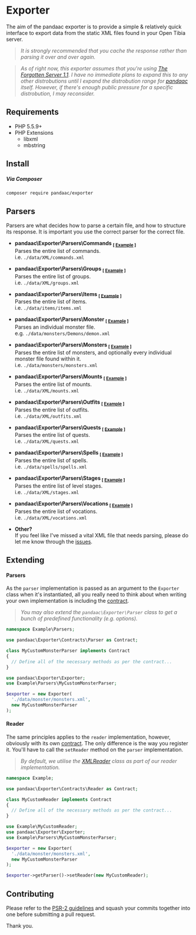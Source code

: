# Exporter
The aim of the pandaac exporter is to provide a simple & relatively quick interface to export data from the static XML files found in your Open Tibia server.

> _It is strongly recommended that you cache the response rather than parsing it over and over again._

> _As of right now, this exporter assumes that you're using [The Forgotten Server 1.1](https://github.com/otland/forgottenserver/tree/1.1). I have no immediate plans to expand this to any other distrobutions until I expand the distrobution range for [pandaac](https://github.com/pandaac/pandaac) itself. However, if there's enough public pressure for a specific distrobution, I may reconsider._

## Requirements
* PHP 5.5.9+
* PHP Extensions
  * libxml
  * mbstring

## Install
##### Via Composer
```
composer require pandaac/exporter
```

## Parsers
Parsers are what decides how to parse a certain file, and how to structure its response. It is important you use the correct parser for the correct file.

+ **pandaac\Exporter\Parsers\Commands <sub>[ [Example](https://github.com/pandaac/exporter/wiki/Example:-Command-list-(commands.xml)) ]</sub>**  
   Parses the entire list of commands.  
   i.e. `./data/XML/commands.xml`

+ **pandaac\Exporter\Parsers\Groups <sub>[ [Example](https://github.com/pandaac/exporter/wiki/Example:-Group-list-(groups.xml)) ]</sub>**  
   Parses the entire list of groups.  
   i.e. `./data/XML/groups.xml`

+ **pandaac\Exporter\Parsers\Items <sub>[ [Example](https://github.com/pandaac/exporter/wiki/Example:-Item-list-(items.xml)) ]</sub>**  
   Parses the entire list of items.  
   i.e. `./data/items/items.xml`

+ **pandaac\Exporter\Parsers\Monster <sub>[ [Example](https://github.com/pandaac/exporter/wiki/Example:-Individual-monster-(e.g.-demon.xml)) ]</sub>**  
   Parses an individual monster file.  
   e.g. `./data/monsters/Demons/demon.xml`

+ **pandaac\Exporter\Parsers\Monsters <sub>[ [Example](https://github.com/pandaac/exporter/wiki/Example:-Monster-list-(monsters.xml)) ]</sub>**  
   Parses the entire list of monsters, and optionally every individual monster file found within it.  
   i.e. `./data/monsters/monsters.xml`

+ **pandaac\Exporter\Parsers\Mounts <sub>[ [Example](https://github.com/pandaac/exporter/wiki/Example:-Mount-list-(mounts.xml)) ]</sub>**  
   Parses the entire list of mounts.  
   i.e. `./data/XML/mounts.xml`

+ **pandaac\Exporter\Parsers\Outfits <sub>[ [Example](https://github.com/pandaac/exporter/wiki/Example:-Outfit-list-(outfits.xml)) ]</sub>**  
   Parses the entire list of outfits.  
   i.e. `./data/XML/outfits.xml`

+ **pandaac\Exporter\Parsers\Quests <sub>[ [Example](https://github.com/pandaac/exporter/wiki/Example:-Quest-list-(quests.xml)) ]</sub>**  
   Parses the entire list of quests.  
   i.e. `./data/XML/quests.xml`

+ **pandaac\Exporter\Parsers\Spells <sub>[ [Example](https://github.com/pandaac/exporter/wiki/Example:-Spell-list-(spells.xml)) ]</sub>**  
   Parses the entire list of spells.  
   i.e. `./data/spells/spells.xml`

+ **pandaac\Exporter\Parsers\Stages <sub>[ [Example](https://github.com/pandaac/exporter/wiki/Example:-Level-stages-(stages.xml)) ]</sub>**  
   Parses the entire list of level stages.  
   i.e. `./data/XML/stages.xml`

+ **pandaac\Exporter\Parsers\Vocations <sub>[ [Example](https://github.com/pandaac/exporter/wiki/Example:-Vocation-list-(vocations.xml)) ]</sub>**  
   Parses the entire list of vocations.  
   i.e. `./data/XML/vocations.xml`

+ **Other?**  
   If you feel like I've missed a vital XML file that needs parsing, please do let me know through the [issues](https://github.com/pandaac/exporter/issues).

## Extending
#### Parsers
As the `parser` implementation is passed as an argument to the `Exporter` class when it's instantiated, all you really need to think about when writing your own implementation is including the [contract](https://github.com/pandaac/exporter/blob/master/src/Contracts/Parser.php).

> _You may also extend the `pandaac\Exporter\Parser` class to get a bunch of predefined functionality (e.g. options)._

```php
namespace Example\Parsers;

use pandaac\Exporter\Contracts\Parser as Contract;

class MyCustomMonsterParser implements Contract
{
  // Define all of the necessary methods as per the contract...
}
```

```php
use pandaac\Exporter\Exporter;
use Example\Parsers\MyCustomMonsterParser;

$exporter = new Exporter(
  './data/monster/monsters.xml',
  new MyCustomMonsterParser
);
```

#### Reader
The same principles applies to the `reader` implementation, however, obviously with its own [contract](https://github.com/pandaac/exporter/blob/master/src/Contracts/Reader.php). The only difference is the way you register it. You'll have to call the `setReader` method on the `parser` implementation.

> _By default, we utilise the [XMLReader](http://php.net/manual/en/book.xmlreader.php) class as part of our reader implementation._

```php
namespace Example;

use pandaac\Exporter\Contracts\Reader as Contract;

class MyCustomReader implements Contract
{
  // Define all of the necessary methods as per the contract...
}
```

```php
use Example\MyCustomReader;
use pandaac\Exporter\Exporter;
use Example\Parsers\MyCustomMonsterParser;

$exporter = new Exporter(
  './data/monster/monsters.xml',
  new MyCustomMonsterParser
);

$exporter->getParser()->setReader(new MyCustomReader);
```

## Contributing
Please refer to the [PSR-2 guidelines](http://www.php-fig.org/psr/psr-2/) and squash your commits together into one before submitting a pull request.

Thank you.

